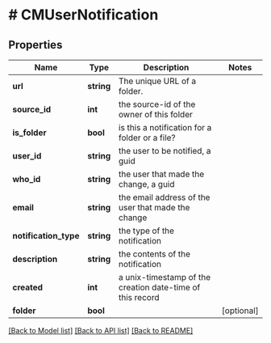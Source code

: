 # # CMUserNotification

## Properties

Name | Type | Description | Notes
------------ | ------------- | ------------- | -------------
**url** | **string** | The unique URL of a folder. |
**source_id** | **int** | the source-id of the owner of this folder |
**is_folder** | **bool** | is this a notification for a folder or a file? |
**user_id** | **string** | the user to be notified, a guid |
**who_id** | **string** | the user that made the change, a guid |
**email** | **string** | the email address of the user that made the change |
**notification_type** | **string** | the type of the notification |
**description** | **string** | the contents of the notification |
**created** | **int** | a unix-timestamp of the creation date-time of this record |
**folder** | **bool** |  | [optional]

[[Back to Model list]](../../README.md#models) [[Back to API list]](../../README.md#endpoints) [[Back to README]](../../README.md)
